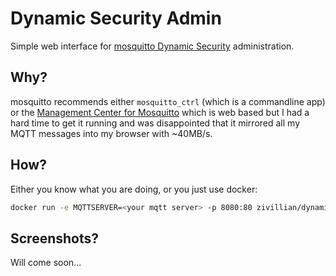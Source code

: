 # Dynamic Security Admin

Simple web interface for [mosquitto Dynamic Security](https://mosquitto.org/documentation/dynamic-security/) administration.

## Why?

mosquitto recommends either `mosquitto_ctrl` (which is a commandline app) or the [Management Center for Mosquitto](https://docs.cedalo.com/latest/) which is web based but I had a hard time to get it running and was disappointed that it mirrored all my MQTT messages into my browser with ~40MB/s.

## How?

Either you know what you are doing, or you just use docker:
```bash
docker run -e MQTTSERVER=<your mqtt server> -p 8080:80 zivillian/dynamic-security-admin:master 
```

## Screenshots?

Will come soon...